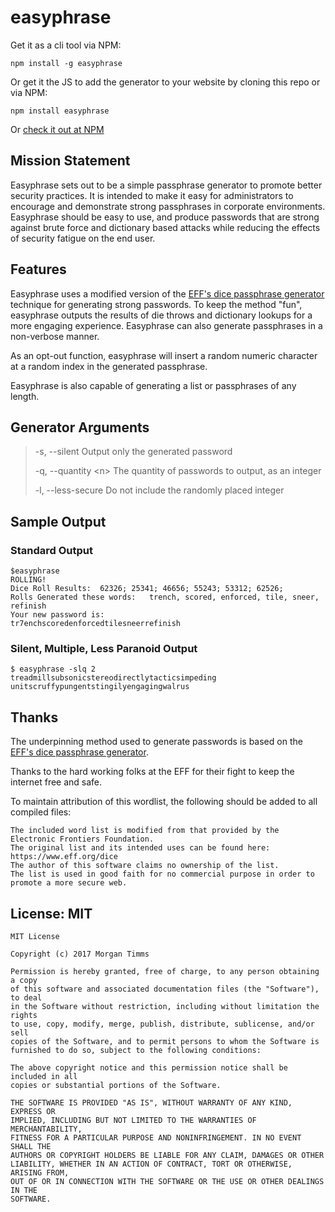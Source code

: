 # easyphrase

Get it as a cli tool via NPM:

`npm install -g easyphrase`

Or get it the JS to add the generator to your website by cloning this repo or via NPM:

`npm install easyphrase`

Or [check it out at NPM][npm]

## Mission Statement

Easyphrase sets out to be a simple passphrase generator to promote better security practices.
 It is intended to make it easy for administrators to encourage and demonstrate strong passphrases in corporate environments.
 Easyphrase should be easy to use, and produce passwords that are strong against brute force and dictionary based attacks while reducing the effects of security fatigue on the end user.

## Features

Easyphrase uses a modified version of the [EFF's dice passphrase generator][eff] technique for generating strong passwords.
 To keep the method "fun", easyphrase outputs the results of die throws and dictionary lookups for a more engaging experience.
 Easyphrase can also generate passphrases in a non-verbose manner.

As an opt-out function, easyphrase will insert a random numeric character at a random index in the generated passphrase.

Easyphrase is also capable of generating a list or passphrases of any length.

## Generator Arguments


>-s, --silent        Output only the generated password
>
>-q, --quantity \<n\>  The quantity of passwords to output, as an integer
>
>-l, --less-secure   Do not include the randomly placed integer

## Sample Output

### Standard Output

``` text
$easyphrase
ROLLING!
Dice Roll Results:  62326; 25341; 46656; 55243; 53312; 62526;
Rolls Generated these words:   trench, scored, enforced, tile, sneer, refinish
Your new password is:
tr7enchscoredenforcedtilesneerrefinish
```


### Silent, Multiple, Less Paranoid Output

``` text
$ easyphrase -slq 2
treadmillsubsonicstereodirectlytacticsimpeding
unitscruffypungentstingilyengagingwalrus
```

## Thanks

The underpinning method used to generate passwords is based on the [EFF's dice passphrase generator][eff].

 Thanks to the hard working folks at the EFF for their fight to keep the internet free and safe.

To maintain attribution of this wordlist, the following should be added to all compiled files:

``` text
The included word list is modified from that provided by the Electronic Frontiers Foundation.
The original list and its intended uses can be found here: https://www.eff.org/dice
The author of this software claims no ownership of the list.
The list is used in good faith for no commercial purpose in order to promote a more secure web.
```

## License: MIT

``` text
MIT License

Copyright (c) 2017 Morgan Timms

Permission is hereby granted, free of charge, to any person obtaining a copy
of this software and associated documentation files (the "Software"), to deal
in the Software without restriction, including without limitation the rights
to use, copy, modify, merge, publish, distribute, sublicense, and/or sell
copies of the Software, and to permit persons to whom the Software is
furnished to do so, subject to the following conditions:

The above copyright notice and this permission notice shall be included in all
copies or substantial portions of the Software.

THE SOFTWARE IS PROVIDED "AS IS", WITHOUT WARRANTY OF ANY KIND, EXPRESS OR
IMPLIED, INCLUDING BUT NOT LIMITED TO THE WARRANTIES OF MERCHANTABILITY,
FITNESS FOR A PARTICULAR PURPOSE AND NONINFRINGEMENT. IN NO EVENT SHALL THE
AUTHORS OR COPYRIGHT HOLDERS BE LIABLE FOR ANY CLAIM, DAMAGES OR OTHER
LIABILITY, WHETHER IN AN ACTION OF CONTRACT, TORT OR OTHERWISE, ARISING FROM,
OUT OF OR IN CONNECTION WITH THE SOFTWARE OR THE USE OR OTHER DEALINGS IN THE
SOFTWARE.
```

[eff]: https://www.eff.org/dice "Electronic Frontiers Foundation Dice Based Password Generator"
[npm]: https://www.npmjs.com/package/easyphrase "easyphrase NPM package page"